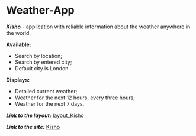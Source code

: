 # Weather-App
**_Kisho_** - application with reliable information about the weather anywhere in the world.

**Available:**

- Search by location;
- Search by entered city;
- Default city is London.

**Displays:**

- Detailed current weather;
- Weather for the next 12 hours, every three hours;
- Weather for the next 7 days.

**_Link to the layout:_** [layout_Kisho](https://www.figma.com/file/0wLqREQvgBMxkFUcabxL5P/Weather-App?type=design&node-id=0-1&mode=design&t=d9BLAqNRvQSQboVS-0)

**_Link to the site:_** [Kisho](https://kisho.netlify.app/)

